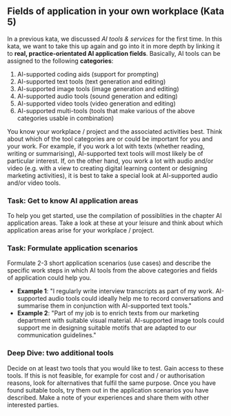 ## Fields of application in your own workplace (Kata 5)

In a previous kata, we discussed *AI tools & services* for the first time. In this kata, we want to take this up again and go into it in more depth by linking it to **real, practice-orientated AI application fields**. Basically, AI tools can be assigned to the following **categories**:

1. AI-supported coding aids (support for prompting)
2. AI-supported text tools (text generation and editing)
3. AI-supported image tools (image generation and editing)
4. AI-supported audio tools (sound generation and editing)
5. AI-supported video tools (video generation and editing)
6. AI-supported multi-tools (tools that make various of the above categories usable in combination)

You know your workplace / project and the associated activities best. Think about which of the tool categories are or could be important for you and your work. For example, if you work a lot with texts (whether reading, writing or summarising), AI-supported text tools will most likely be of particular interest. If, on the other hand, you work a lot with audio and/or video (e.g. with a view to creating digital learning content or designing marketing activities), it is best to take a special look at AI-supported audio and/or video tools.

### Task: Get to know AI application areas

To help you get started, use the compilation of possiblities in the chapter AI application areas. Take a look at these at your leisure and think about which application areas arise for your workplace / project.

### Task: Formulate application scenarios

Formulate 2-3 short application scenarios (use cases) and describe the specific work steps in which AI tools from the above categories and fields of application could help you.

- **Example 1**: "I regularly write interview transcripts as part of my work. AI-supported audio tools could ideally help me to record conversations and summarise them in conjunction with AI-supported text tools."
- **Example 2**: "Part of my job is to enrich texts from our marketing department with suitable visual material. AI-supported image tools could support me in designing suitable motifs that are adapted to our communication guidelines."

### Deep Dive: two additional tools
Decide on at least two tools that you would like to test. Gain access to these tools. If this is not feasible, for example for cost and / or authorisation reasons, look for alternatives that fulfil the same purpose. Once you have found suitable tools, try them out in the application scenarios you have described. Make a note of your experiences and share them with other interested parties.
